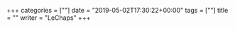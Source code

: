 +++
categories = [""]
date = "2019-05-02T17:30:22+00:00"
tags = [""] 
title = ""
writer = "LeChaps"
+++